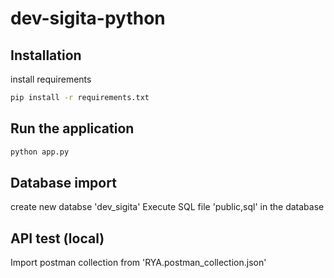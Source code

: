 # dev-sigita-python

## Installation

install requirements

```bash
pip install -r requirements.txt
```

## Run the application

```bash
python app.py
```

## Database import

create new databse 'dev_sigita'
Execute SQL file 'public,sql' in the database

## API test (local)

Import postman collection from 'RYA.postman_collection.json'

```

```
